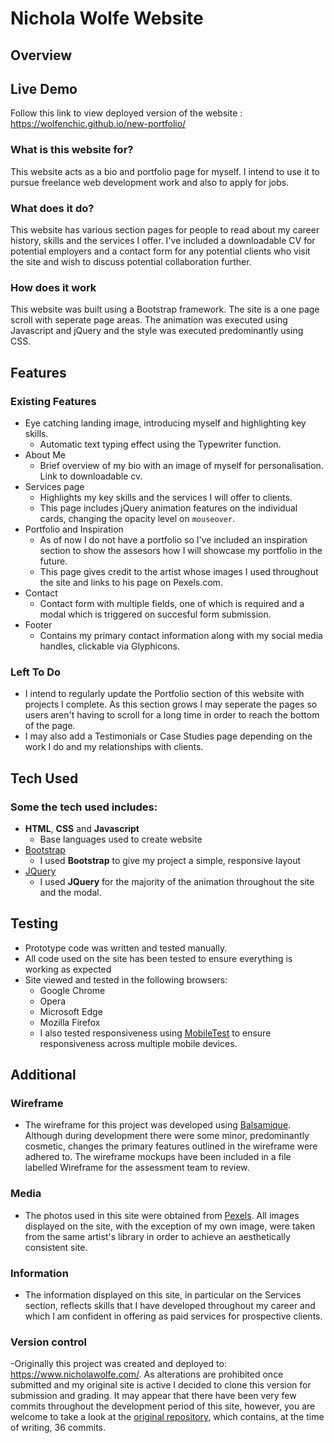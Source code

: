 # Nichola Wolfe Website
 
## Overview

## Live Demo
Follow this link to view deployed version of the website : https://wolfenchic.github.io/new-portfolio/
 
### What is this website for?
This website acts as a bio and portfolio page for myself. I intend to use it to pursue freelance web development work and also to apply for jobs. 

### What does it do?
This website has various section pages for people to read about my career history, skills and the services I offer. I've included a downloadable CV for potential employers and a contact form for any potential clients who visit the site and wish to discuss potential collaboration further. 

### How does it work
 
This website was built using a Bootstrap framework. The site is a one page scroll with seperate page areas. The animation was executed using Javascript and jQuery and the style was executed predominantly using CSS. 

## Features

### Existing Features
- Eye catching landing image, introducing myself and highlighting key skills.
  - Automatic text typing effect using the Typewriter function. 
- About Me
  - Brief overview of my bio with an image of myself for personalisation. Link to downloadable cv. 
- Services page 
  - Highlights my key skills and the services I will offer to clients. 
  - This page includes jQuery animation features on the individual cards, changing the opacity level on `mouseover`. 
- Portfolio and Inspiration
    - As of now I do not have a portfolio so I've included an inspiration section to show the assesors how I will showcase my portfolio in the future. 
    - This page gives credit to the artist whose images I used throughout the site and links to his page on Pexels.com.
- Contact 
  - Contact form with multiple fields, one of which is required and a modal which is triggered on succesful form submission. 
- Footer
  - Contains my primary contact information along with my social media handles, clickable via Glyphicons. 
 

### Left To Do
- I intend to regularly update the Portfolio section of this website with projects I complete. As this section grows I may seperate the pages so users aren't having to scroll for a long time in order to reach the bottom of the page. 
- I may also add a Testimonials or Case Studies page depending on the work I do and my relationships with clients. 

## Tech Used

### Some the tech used includes:
- **HTML**, **CSS** and **Javascript**
  - Base languages used to create website
- [Bootstrap](http://getbootstrap.com/)
    - I used **Bootstrap** to give my project a simple, responsive layout
- [JQuery](https://jquery.com)
    - I used **JQuery** for the majority of the animation throughout the site and the modal.

## Testing
- Prototype code was written and tested manually.
- All code used on the site has been tested to ensure everything is working as expected
- Site viewed and tested in the following browsers:
  - Google Chrome
  - Opera
  - Microsoft Edge
  - Mozilla Firefox
  - I also tested responsiveness using [MobileTest](http://mobiletest.me/) to ensure responsiveness across multiple mobile devices. 


## Additional

### Wireframe
  - The wireframe for this project was developed using [Balsamique](https://balsamiq.com). Although during development there were some minor, predominantly cosmetic, changes the primary features outlined in the wireframe were adhered to. The wireframe mockups have been included in a file labelled Wireframe for the assessment team to review. 


### Media
- The photos used in this site were obtained from [Pexels](https://www.pexels.com/u/scottwebb/). All images displayed on the site, with the exception of my own image, were taken from the same artist's library in order to achieve an aesthetically consistent site. 

### Information
- The information displayed on this site, in particular on the Services section, reflects skills that I have developed throughout my career and which I am confident in offering as paid services for prospective clients. 

### Version control
-Originally this project was created and deployed to: https://www.nicholawolfe.com/. As alterations are prohibited once submitted and my original site is active I decided to clone this version for submission and grading. It may appear that there have been very few commits throughout the development period of this site, however, you are welcome to take a look at the [original repository](https://github.com/wolfenchic/streamoneproject), which contains, at the time of writing, 36 commits. 

